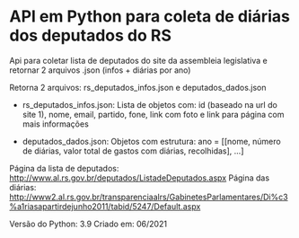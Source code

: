 # API em Python para coleta de diárias dos deputados do RS

Api para coletar lista de deputados do site da assembleia legislativa e retornar 2 arquivos .json (infos + diárias por ano)

Retorna 2 arquivos: rs_deputados_infos.json e deputados_dados.json

- rs_deputados_infos.json:
Lista de objetos com: id (baseado na url do site 1), nome, email, partido, fone, link com foto e link para página com mais informações

- deputados_dados.json: 
Objetos com estrutura:
ano = [[nome, número de diárias, valor total de gastos com diárias, recolhidas], ...]

Página da lista de deputados: http://www.al.rs.gov.br/deputados/ListadeDeputados.aspx
Página das diárias: http://www2.al.rs.gov.br/transparenciaalrs/GabinetesParlamentares/Di%c3%a1riasapartirdejunho2011/tabid/5247/Default.aspx

Versão do Python: 3.9
Criado em: 06/2021
